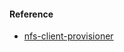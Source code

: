 #### Reference
- [nfs-client-provisioner](https://artifacthub.io/packages/helm/supertetelman/nfs-client-provisioner)